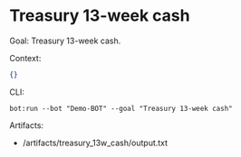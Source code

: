 # Treasury 13-week cash

Goal: Treasury 13-week cash.

Context:
```json
{}
```

CLI:
```
bot:run --bot "Demo-BOT" --goal "Treasury 13-week cash"
```

Artifacts:
- /artifacts/treasury_13w_cash/output.txt
